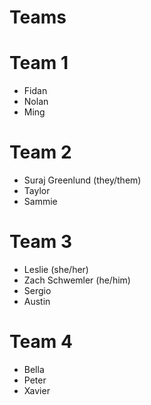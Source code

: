 # Teams

# Team 1
- Fidan
- Nolan
- Ming

# Team 2
- Suraj Greenlund (they/them)
- Taylor
- Sammie

# Team 3
- Leslie (she/her)
- Zach Schwemler (he/him)
- Sergio
- Austin

# Team 4
- Bella
- Peter
- Xavier